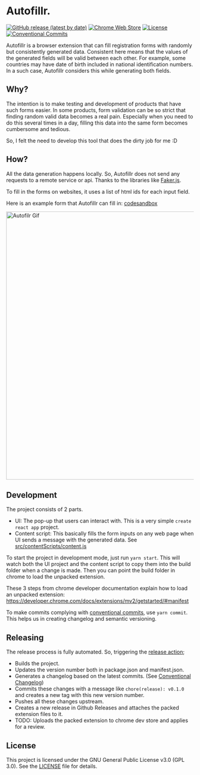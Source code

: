 # Autofillr.

[![GitHub release (latest by date)](https://img.shields.io/github/v/release/umutcanbolat/Autofillr?label=latest%20release&logo=github&style=flat-square)](https://github.com/umutcanbolat/Autofillr/releases/latest)
[![Chrome Web Store](https://img.shields.io/chrome-web-store/v/jcgfleiagjfjlgdpbignhphpdcbjplco?color=light-green&logo=google-chrome&logoColor=white&style=flat-square)](https://chrome.google.com/webstore/detail/autofillr/jcgfleiagjfjlgdpbignhphpdcbjplco)
[![License](https://img.shields.io/github/license/umutcanbolat/Autofillr?logoColor=white&logo=gnu&style=flat-square)](LICENSE)
[![Conventional Commits](https://img.shields.io/badge/conventional%20commits-1.0.0-fe5196.svg?style=flat-square)](https://conventionalcommits.org)

Autofillr is a browser extension that can fill registration forms with randomly but consistently generated data. Consistent here means that the values of the generated fields will be valid between each other. For example, some countries may have date of birth included in national identification numbers. In a such case, Autofillr considers this while generating both fields.

## Why?

The intention is to make testing and development of products that have such forms easier. In some products, form validation can be so strict that finding random valid data becomes a real pain. Especially when you need to do this several times in a day, filling this data into the same form becomes cumbersome and tedious.

So, I felt the need to develop this tool that does the dirty job for me :D

## How?

All the data generation happens locally. So, Autofillr does not send any requests to a remote service or api. Thanks to the libraries like [Faker.js](https://github.com/marak/Faker.js/).

To fill in the forms on websites, it uses a list of html ids for each input field.

Here is an example form that Autofillr can fill in: [codesandbox](https://8vc76.csb.app/)

<img src="https://user-images.githubusercontent.com/10065235/109368480-8adcfd00-7899-11eb-85a9-293b67c69688.gif" alt="Autofilr Gif" width="720"/>

## Development

The project consists of 2 parts.

- UI: The pop-up that users can interact with. This is a very simple `create react app` project.
- Content script: This basically fills the form inputs on any web page when UI sends a message with the generated data. See [src/contentScripts/content.js](src/contentScripts/content.js)

To start the project in development mode, just run `yarn start`. This will watch both the UI project and the content script to copy them into the build folder when a change is made. Then you can point the build folder in chrome to load the unpacked extension.

These 3 steps from chrome developer documentation explain how to load an unpacked extension: https://developer.chrome.com/docs/extensions/mv2/getstarted/#manifest

To make commits complying with [conventional commits](https://www.conventionalcommits.org/), use `yarn commit`. This helps us in creating changelog and semantic versioning.

## Releasing

The release process is fully automated. So, triggering the [release action](https://github.com/umutcanbolat/Autofillr/actions/workflows/release.yml);

- Builds the project.
- Updates the version number both in package.json and manifest.json.
- Generates a changelog based on the latest commits. (See [Conventional Changelog](https://github.com/conventional-changelog))
- Commits these changes with a message like `chore(release): v0.1.0` and creates a new tag with this new version number.
- Pushes all these changes upstream.
- Creates a new release in Github Releases and attaches the packed extension files to it.
- TODO: Uploads the packed extension to chrome dev store and applies for a review.

## License

This project is licensed under the GNU General Public License v3.0 (GPL 3.0). See the [LICENSE](LICENSE) file for details.
